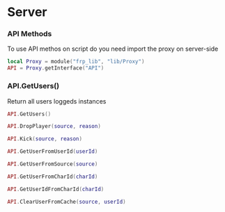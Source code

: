 # Server

### API Methods

To use API methos on script do you need import the proxy on server-side

```lua
local Proxy = module("frp_lib", "lib/Proxy")
API = Proxy.getInterface("API")
```



### API.GetUsers()

Return all users loggeds instances

```lua
API.GetUsers()
```



```lua
API.DropPlayer(source, reason)
```

```lua
API.Kick(source, reason)
```

```lua
API.GetUserFromUserId(userId)
```

```lua
API.GetUserFromSource(source)
```

```lua
API.GetUserFromCharId(charId)
```

```lua
API.GetUserIdFromCharId(charId)
```

```lua
API.ClearUserFromCache(source, userId)
```
